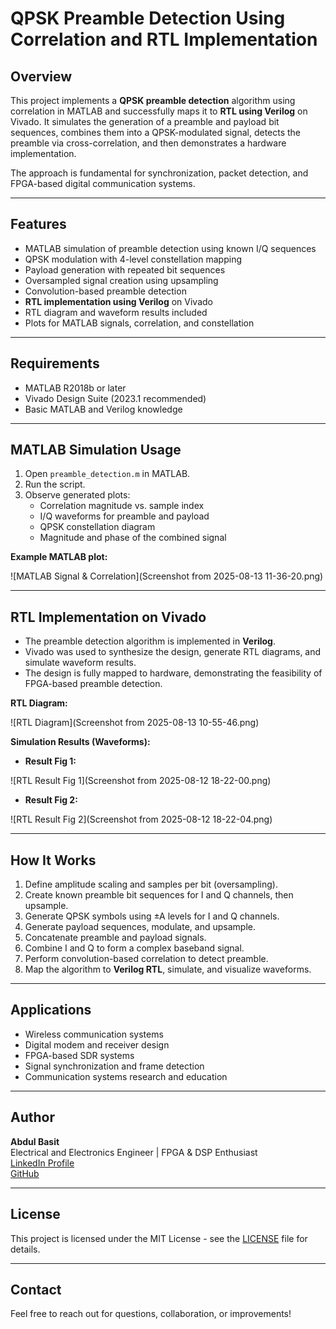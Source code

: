 # QPSK Preamble Detection Using Correlation and RTL Implementation

## Overview

This project implements a **QPSK preamble detection** algorithm using correlation in MATLAB and successfully maps it to **RTL using Verilog** on Vivado. It simulates the generation of a preamble and payload bit sequences, combines them into a QPSK-modulated signal, detects the preamble via cross-correlation, and then demonstrates a hardware implementation.  

The approach is fundamental for synchronization, packet detection, and FPGA-based digital communication systems.

---

## Features

- MATLAB simulation of preamble detection using known I/Q sequences  
- QPSK modulation with 4-level constellation mapping  
- Payload generation with repeated bit sequences  
- Oversampled signal creation using upsampling  
- Convolution-based preamble detection  
- **RTL implementation using Verilog** on Vivado  
- RTL diagram and waveform results included  
- Plots for MATLAB signals, correlation, and constellation  

---

## Requirements

- MATLAB R2018b or later  
- Vivado Design Suite (2023.1 recommended)  
- Basic MATLAB and Verilog knowledge  

---

## MATLAB Simulation Usage

1. Open `preamble_detection.m` in MATLAB.  
2. Run the script.  
3. Observe generated plots:  
   - Correlation magnitude vs. sample index  
   - I/Q waveforms for preamble and payload  
   - QPSK constellation diagram  
   - Magnitude and phase of the combined signal  

**Example MATLAB plot:**  

![MATLAB Signal & Correlation](Screenshot from 2025-08-13 11-36-20.png)

---

## RTL Implementation on Vivado

- The preamble detection algorithm is implemented in **Verilog**.  
- Vivado was used to synthesize the design, generate RTL diagrams, and simulate waveform results.  
- The design is fully mapped to hardware, demonstrating the feasibility of FPGA-based preamble detection.  

**RTL Diagram:**  

![RTL Diagram](Screenshot from 2025-08-13 10-55-46.png)

**Simulation Results (Waveforms):**  

- **Result Fig 1:**  

![RTL Result Fig 1](Screenshot from 2025-08-12 18-22-00.png)  

- **Result Fig 2:**  

![RTL Result Fig 2](Screenshot from 2025-08-12 18-22-04.png)  

---

## How It Works

1. Define amplitude scaling and samples per bit (oversampling).  
2. Create known preamble bit sequences for I and Q channels, then upsample.  
3. Generate QPSK symbols using ±A levels for I and Q channels.  
4. Generate payload sequences, modulate, and upsample.  
5. Concatenate preamble and payload signals.  
6. Combine I and Q to form a complex baseband signal.  
7. Perform convolution-based correlation to detect preamble.  
8. Map the algorithm to **Verilog RTL**, simulate, and visualize waveforms.  

---

## Applications

- Wireless communication systems  
- Digital modem and receiver design  
- FPGA-based SDR systems  
- Signal synchronization and frame detection  
- Communication systems research and education  

---

## Author

**Abdul Basit**  
Electrical and Electronics Engineer | FPGA & DSP Enthusiast  
[LinkedIn Profile](https://www.linkedin.com/in/yourprofile)  
[GitHub](https://github.com/yourgithub)  

---

## License

This project is licensed under the MIT License - see the [LICENSE](LICENSE) file for details.  

---

## Contact

Feel free to reach out for questions, collaboration, or improvements!  
